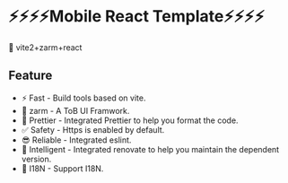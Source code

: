 # ⚡️⚡️⚡️⚡️Mobile React Template⚡️⚡️⚡️⚡️

🚀 vite2+zarm+react

## Feature

- ⚡️ Fast - Build tools based on vite.
- 👻 zarm - A ToB UI Framwork.
- 💄 Prettier - Integrated Prettier to help you format the code.
- ✅ Safety - Https is enabled by default.
- 😎 Reliable - Integrated eslint.
- 🤖 Intelligent - Integrated renovate to help you maintain the dependent version.
- 🎃 I18N - Support I18N.
